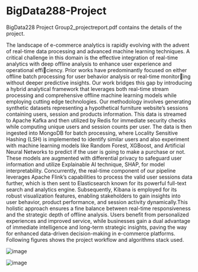 # BigData288-Project
BigData228 Project
Group2_projectreport.pdf contains the details of the project. 

The landscape of e-commerce analytics is rapidly
evolving with the advent of real-time data processing and
advanced machine learning techniques. A critical challenge in this
domain is the effective integration of real-time analytics with deep
offline analysis to enhance user experience and operational efficiency. 
Prior works have predominantly focused on either offline batch processing 
for user behavior analysis or real-time monitoring without deeper predictive insights. 
Our work bridges this gap by introducing a hybrid analytical framework that leverages both
real-time stream processing and comprehensive offline machine
learning models while employing cutting edge technologies. Our
methodology involves generating synthetic datasets representing
a hypothetical furniture website’s sessions containing users, 
session and products information.
This data is streamed to Apache Kafka and then utilized by
Redis for immediate security checks while computing unique
users and session counts per user. The data is then ingested into
MongoDB for batch processing, where Locality
Sensitive Hashing (LSH) is implemented to identify similar users and 
also experiment with machine learning models like Random Forest, XGBoost, and
Artificial Neural Networks to predict if the user is going to make a purchase or not. 
These models are augmented with differential privacy to safeguard user information 
and utilize Explainable AI technique, SHAP, for model interpretability.
Concurrently, the real-time component of our pipeline leverages
Apache Flink’s capabilities to process the valid user sessions data further, which
is then sent to Elasticsearch known for its powerful full-text
search and analytics engine. Subsequently, Kibana is employed
for its robust visualization features, enabling stakeholders to gain
insights into user behavior, product performance, and session
activity dynamically.This holistic approach ensures a fine balance
between real-time responsiveness and the strategic depth of
offline analysis. Users benefit from personalized experiences and
improved service, while businesses gain a dual advantage of
immediate intelligence and long-term strategic insights, paving
the way for enhanced data-driven decision-making in e-commerce
platforms. Following figures shows the project workflow and algorithms stack used.

![image](https://github.com/DecipherData/BigData288-Project/assets/96799273/15f657c6-da1c-46ca-b0b6-1a93324158ab) 

![image](https://github.com/DecipherData/BigData288-Project/assets/96799273/04b5f3e0-1a1a-40b5-a191-388bafdf681e)


